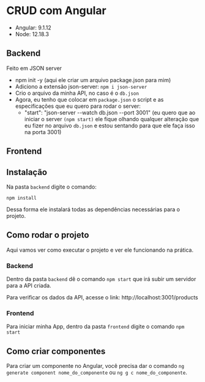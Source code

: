 # CRUD com Angular

- Angular: 9.1.12
- Node: 12.18.3

## Backend

Feito em JSON server

* npm init -y (aqui ele criar um arquivo package.json para mim)
* Adiciono a extensão json-server: `npm i json-server`
* Crio o arquivo da minha API, no caso é o `db.json`
* Agora, eu tenho que colocar em `package.json` o script e as especificações que eu quero para rodar o server:
    - "start": "json-server --watch db.json --port 3001" 
    (eu quero que ao iniciar o server `(npm start)` ele fique olhando qualquer alteração que eu fizer no arquivo `db.json` e estou sentando para que ele faça isso na porta 3001)

## Frontend

## Instalação

Na pasta `backend` digite o comando:

`npm install`

Dessa forma ele instalará todas as dependências necessárias para o projeto.

## Como rodar o projeto

Aqui vamos ver como executar o projeto e ver ele funcionando na prática.

### Backend

Dentro da pasta `backend` dê o comando `npm start` que irá subir um servidor para a API criada.

Para verificar os dados da API, acesse o link: http://localhost:3001/products

### Frontend

Para iniciar minha App, dentro da pasta `frontend` digite o comando `npm start`

## Como criar componentes

Para criar um componente no Angular, você precisa dar o comando `ng generate component nome_do_componente` ou `ng g c nome_do_componente`.



